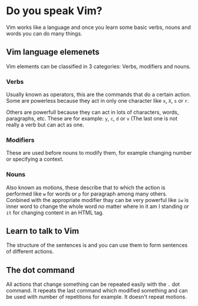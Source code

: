 # Do you speak Vim?

Vim works like a language and once you learn some basic verbs, nouns and words you can do many things.

## Vim language elemenets

Vim elements can be classified in 3 categories: Verbs, modifiers and nouns.

### Verbs

Usually known as operators, this are the commands that do a certain action. 
Some are powerless because they act in only one character like `x`, `X`, `s` or `r`.

Others are powerfull because they can act in lots of characters, words, paragraphs, etc.
These are for example: `y`, `c`, `d` or `v` (The last one is not really a verb but can act as one.

### Modifiers

These are used before nouns to modify them, for example changing number or specifying a context.

### Nouns

Also known as motions, these describe that to which the action is performed like `w` for words or `p` for paragraph
among many others. Conbined with the appropriate modifier thay can be very powerful like `iw` is inner word to change
the whole word no matter where in it am I standing or `it` for changing content in an HTML tag.

## Learn to talk to Vim

The structure of the sentences is <verb><modifier><noun> and you can use them to form sentences of different actions.

## The dot command

All actions that change something can be repeated easily with the `.` dot command. It repeats the last command which
modified something and can be used with number of repetitions for example. It doesn't repeat motions.

